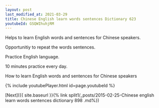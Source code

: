 ```yaml
---
layout: post
last_modified_at: 2021-03-29
title: Chinese English learn words sentences Dictionary 623 
youtubeId: GSQWIhuhjRM
---
```

 
 
Helps to learn English words and sentences for Chinese speakers.

Opportunitiy to repeat the words sentences. 

Practice English language. 
 
10 minutes practice every day. 
 
How to learn English words and sentences for Chinese speakers 
 
{% include youtubePlayer.html id=page.youtubeId %}
 
 
[Next]({{ site.baseurl }}{% link  split1/_posts/2015-02-25-Chinese english learn words sentences dictionary 898 .md%})
 

